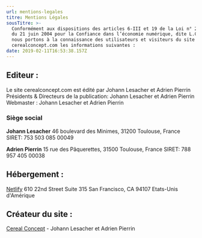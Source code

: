 ```yaml
---
url: mentions-legales
titre: Mentions Légales
sousTitre: >-
  Conformément aux dispositions des articles 6-III et 19 de la Loi n° 2004-575
  du 21 juin 2004 pour la Confiance dans l’économie numérique, dite L.C.E.N.,
  nous portons à la connaissance des utilisateurs et visiteurs du site :
  cerealconcept.com les informations suivantes :
date: 2019-02-11T16:53:38.157Z
---
```

## Editeur :

Le site cerealconcept.com est édité par Johann Lesacher et Adrien Pierrin
Présidents & Directeurs de la publication: Johann Lesacher et Adrien Pierrin
Webmaster : Johann Lesacher et Adrien Pierrin

### Siège social

**Johann Lesacher**
46 boulevard des Minimes, 31200 Toulouse, France
SIRET: 753 503 085 00049

**Adrien Pierrin**
15 rue des Pâquerettes, 31500 Toulouse, France
SIRET: 788 957 405 00038

## Hébergement :

[Netlify](https://www.netlify.com/)
610 22nd Street
Suite 315
San Francisco, CA 94107
Etats-Unis d'Amérique

## Créateur du site :

[Cereal Concept](https://cerealconcept.com/) - Johann Lesacher et Adrien Pierrin
